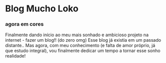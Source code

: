 # Blog Mucho Loko
### agora em cores
Finalmente dando início ao meu mais sonhado e ambicioso projeto na internet - fazer um blog!! (do zero omg)
Esse blog já existia em um passado distante.. Mas agora, com meu conhecimento (e falta de amor próprio, já que estudo integral), vou finalmente dedicar um tempo a tornar esse sonho realidade!